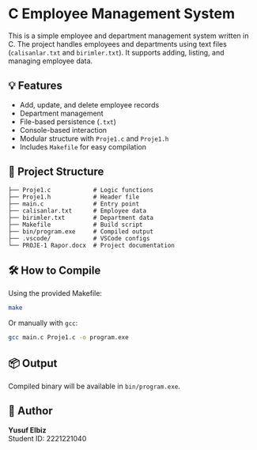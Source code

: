 # C Employee Management System

This is a simple employee and department management system written in C. The project handles employees and departments using text files (`calisanlar.txt` and `birimler.txt`). It supports adding, listing, and managing employee data.

## 💡 Features

- Add, update, and delete employee records
- Department management
- File-based persistence (`.txt`)
- Console-based interaction
- Modular structure with `Proje1.c` and `Proje1.h`
- Includes `Makefile` for easy compilation

## 📁 Project Structure

```
├── Proje1.c            # Logic functions
├── Proje1.h            # Header file
├── main.c              # Entry point
├── calisanlar.txt      # Employee data
├── birimler.txt        # Department data
├── Makefile            # Build script
├── bin/program.exe     # Compiled output
├── .vscode/            # VSCode configs
└── PROJE-1 Rapor.docx  # Project documentation
```

## 🛠️ How to Compile

Using the provided Makefile:

```bash
make
```

Or manually with `gcc`:

```bash
gcc main.c Proje1.c -o program.exe
```

## 📦 Output

Compiled binary will be available in `bin/program.exe`.

## 👤 Author

**Yusuf Elbiz**  
Student ID: 2221221040
